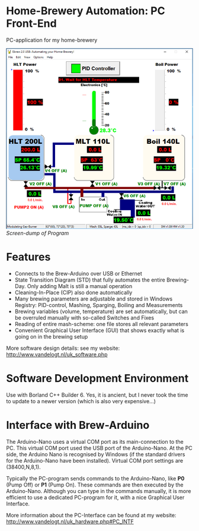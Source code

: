 # Home-Brewery Automation: PC Front-End
PC-application for my home-brewery

![frontpanel](img/ebrew_screen.png)<br>
*Screen-dump of Program*

# Features
- Connects to the Brew-Arduino over USB or Ethernet
- State Transition Diagram (STD) that fully automates the entire Brewing-Day. Only adding Malt is still a manual operation
- Cleaning-In-Place (CIP) also done automatically
- Many brewing parameters are adjustable and stored in Windows Registry: PID-control, Mashing, Sparging, Boiling and Measurements
- Brewing variables (volume, temperature) are set automatically, but can be overruled manually with so-called Switches and Fixes
- Reading of entire mash-scheme: one file stores all relevant parameters
- Convenient Graphical User Interface (GUI) that shows exactly what is going on in the brewing setup

More software design details: see my website: http://www.vandelogt.nl/uk_software.php

# Software Development Environment
Use with Borland C++ Builder 6. Yes, it is ancient, but I never took the time to update to a newer version (which is also very expensive...)

# Interface with Brew-Arduino
The Arduino-Nano uses a virtual COM port as its main-connection to the PC. This virtual COM port used the USB port of the Arduino-Nano. At the PC side, the Arduino Nano is recognised by Windows
(if the standard drivers for the Arduino-Nano have been installed). Virtual COM port settings are (38400,N,8,1).

Typically the PC-program sends commands to the Arduino-Nano, like **P0** (Pump Off) or **P1** (Pump On). These commands are then executed by the Arduino-Nano.
Although you can type in the commands manually, it is more efficient to use a dedicated PC-program for it, with a nice Graphical User Interface.

More information about the PC-Interface can be found at my website: http://www.vandelogt.nl/uk_hardware.php#PC_INTF



